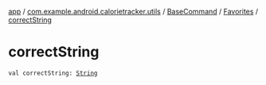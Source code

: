 [app](../../../index.md) / [com.example.android.calorietracker.utils](../../index.md) / [BaseCommand](../index.md) / [Favorites](index.md) / [correctString](./correct-string.md)

# correctString

`val correctString: `[`String`](https://kotlinlang.org/api/latest/jvm/stdlib/kotlin/-string/index.html)